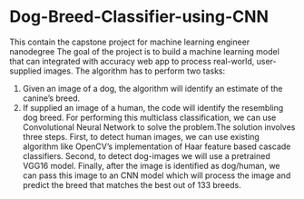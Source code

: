 # Dog-Breed-Classifier-using-CNN
This contain the capstone project for machine learning engineer nanodegree
The goal of the project is to build a machine learning model that can integrated with accuracy web app to process real-world, user-supplied images. The algorithm has to perform two tasks:
1. Given an image of a dog, the algorithm will identify an estimate of the canine’s breed.
2. If supplied an image of a human, the code will identify the resembling dog breed.
For performing this multiclass classification, we can use Convolutional Neural Network to solve the problem.The solution involves three steps. First, to detect human images, we can use existing algorithm like OpenCV’s implementation of Haar feature based cascade classifiers. Second, to detect dog-images we will use a pretrained VGG16 model. Finally, after the image is identified as dog/human, we can pass this image to an CNN model which will process the image and predict the breed that matches the best out of 133 breeds.
